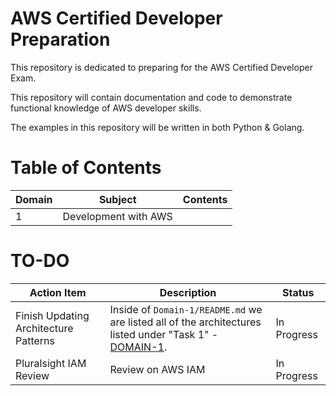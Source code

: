 # AWS Certified Developer Preparation

This repository is dedicated to preparing for the AWS Certified Developer Exam.

This repository will contain documentation and code to demonstrate functional knowledge of AWS developer skills.

The examples in this repository will be written in both Python & Golang.

# Table of Contents

| Domain | Subject              | Contents |
| ------ | -------------------- | -------- |
| 1      | Development with AWS |

# TO-DO

| Action Item                           | Description                                                                                                                                                                                                                        | Status      |
| ------------------------------------- | ---------------------------------------------------------------------------------------------------------------------------------------------------------------------------------------------------------------------------------- | ----------- |
| Finish Updating Architecture Patterns | Inside of `Domain-1/README.md` we are listed all of the architectures listed under "Task 1" - [DOMAIN-1](https://d1.awsstatic.com/training-and-certification/docs-dev-associate/AWS-Certified-Developer-Associate_Exam-Guide.pdf). | In Progress |
| Pluralsight IAM Review                | Review on AWS IAM                                                                                                                                                                                                                  | In Progress |
